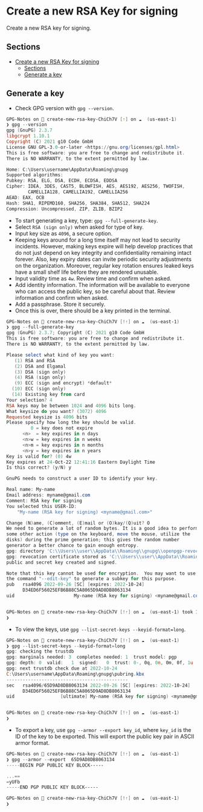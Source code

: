 # Create a new RSA Key for signing

Create a new RSA key for signing.

## Sections

- [Create a new RSA Key for signing](#create-a-new-rsa-key-for-signing)
  - [Sections](#sections)
  - [Generate a key](#generate-a-key)

## Generate a key

- Check GPG version with `gpg --version`.

```powershell
GPG-Notes on  create-new-rsa-key-ChiCh7V [⇡] on ☁️  (us-east-1) 
❯ gpg --version
gpg (GnuPG) 2.3.7
libgcrypt 1.10.1
Copyright (C) 2021 g10 Code GmbH
License GNU GPL-3.0-or-later <https://gnu.org/licenses/gpl.html>
This is free software: you are free to change and redistribute it.
There is NO WARRANTY, to the extent permitted by law.

Home: C:\Users\username\AppData\Roaming\gnupg
Supported algorithms:
Pubkey: RSA, ELG, DSA, ECDH, ECDSA, EDDSA
Cipher: IDEA, 3DES, CAST5, BLOWFISH, AES, AES192, AES256, TWOFISH,
        CAMELLIA128, CAMELLIA192, CAMELLIA256
AEAD: EAX, OCB
Hash: SHA1, RIPEMD160, SHA256, SHA384, SHA512, SHA224
Compression: Uncompressed, ZIP, ZLIB, BZIP2
```

- To start generating a key, type: `gpg --full-generate-key`.
- Select `RSA (sign only)` when asked for type of key.
- Input key size as `4096`, a secure option.
- Keeping keys around for a long time itself may not lead to security incidents. However, making keys expire will help develop practices that do not just depend on key integrity and confidentiality remaining intact forever. Also, key expiry dates can invite periodic security adjustments on the organization. Moreover, regular key rotation ensures leaked keys have a small shelf life before they are rendered unusable.
- Input validity time as `4w`. Review time and confirm when asked.
- Add identity information. The information will be available to everyone who can access the public key, so be careful about that. Review information and confirm when asked.
- Add a passphrase. Store it securely.
- Once this is over, there should be a key printed in the terminal.

```powershell
GPG-Notes on  create-new-rsa-key-ChiCh7V [!⇡] on ☁️  (us-east-1)
❯ gpg --full-generate-key
gpg (GnuPG) 2.3.7; Copyright (C) 2021 g10 Code GmbH
This is free software: you are free to change and redistribute it.
There is NO WARRANTY, to the extent permitted by law.

Please select what kind of key you want:
   (1) RSA and RSA
   (2) DSA and Elgamal
   (3) DSA (sign only)
   (4) RSA (sign only)
   (9) ECC (sign and encrypt) *default*
  (10) ECC (sign only)
  (14) Existing key from card
Your selection? 4
RSA keys may be between 1024 and 4096 bits long.
What keysize do you want? (3072) 4096
Requested keysize is 4096 bits
Please specify how long the key should be valid.
         0 = key does not expire
      <n>  = key expires in n days
      <n>w = key expires in n weeks
      <n>m = key expires in n months
      <n>y = key expires in n years
Key is valid for? (0) 4w
Key expires at 24-Oct-22 12:41:16 Eastern Daylight Time
Is this correct? (y/N) y

GnuPG needs to construct a user ID to identify your key.

Real name: My-name
Email address: myname@gmail.com
Comment: RSA key for signing
You selected this USER-ID:
    "My-name (RSA key for signing) <myname@gmail.com>"

Change (N)ame, (C)omment, (E)mail or (O)kay/(Q)uit? O
We need to generate a lot of random bytes. It is a good idea to perform
some other action (type on the keyboard, move the mouse, utilize the
disks) during the prime generation; this gives the random number
generator a better chance to gain enough entropy.
gpg: directory 'C:\\Users\\user\\AppData\\Roaming\\gnupg\\openpgp-revocs.d' created
gpg: revocation certificate stored as 'C:\\Users\\user\\AppData\\Roaming\\gnupg\\openpgp-revocs.d\\D34ED6F56025EFB6B88C5A8065D9AD8DB8063134.rev'
public and secret key created and signed.

Note that this key cannot be used for encryption.  You may want to use
the command "--edit-key" to generate a subkey for this purpose.
pub   rsa4096 2022-09-26 [SC] [expires: 2022-10-24]
      D34ED6F56025EFB6B88C5A8065D9AD8DB8063134
uid                      My-name (RSA key for signing) <myname@gmail.com>


GPG-Notes on  create-new-rsa-key-ChiCh7V [!⇡] on ☁️  (us-east-1) took 1m33s
❯
```

- To view the keys, use `gpg --list-secret-keys --keyid-format=long`.

```powershell
GPG-Notes on  create-new-rsa-key-ChiCh7V [!⇡] on ☁️  (us-east-1) 
❯ gpg --list-secret-keys --keyid-format=long
gpg: checking the trustdb
gpg: marginals needed: 3  completes needed: 1  trust model: pgp
gpg: depth: 0  valid:   1  signed:   0  trust: 0-, 0q, 0n, 0m, 0f, 1u
gpg: next trustdb check due at 2022-10-24
C:\Users\username\AppData\Roaming\gnupg\pubring.kbx
---------------------------------------------
sec   rsa4096/65D9AD8DB8063134 2022-09-26 [SC] [expires: 2022-10-24]
      D34ED6F56025EFB6B88C5A8065D9AD8DB8063134
uid                 [ultimate] My-name (RSA key for signing) <myname@gmail.com>


GPG-Notes on  create-new-rsa-key-ChiCh7V [!⇡] on ☁️  (us-east-1) 
❯
```

- To export a key, use `gpg --armor --export key_id`, where `key_id` is the ID of the key to be exported. This will export the public key pair in ASCII armor format.

```powershell
GPG-Notes on  create-new-rsa-key-ChiCh7V [!⇡] on ☁️  (us-east-1) 
❯ gpg --armor --export  65D9AD8DB8063134
-----BEGIN PGP PUBLIC KEY BLOCK-----

...==
=yUFb
-----END PGP PUBLIC KEY BLOCK-----

GPG-Notes on  create-new-rsa-key-ChiCh7V [!⇡] on ☁️  (us-east-1) 
❯
```
